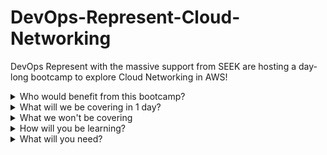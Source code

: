 # DevOps-Represent-Cloud-Networking

DevOps Represent with the massive support from SEEK are hosting a day-long bootcamp to explore Cloud Networking in AWS!

<details><summary>Who would benefit from this bootcamp?</summary><p>

- People in tech using AWS who want to understand more about how apps are architected at the network level
- Anyone planning to sit an associate level AWS exam who'd like more understanding of VPCs, subnets, route tables etc
- Aspiring cloud architects who are looking for a basic introduction
</p></details>

<details><summary>What will we be covering in 1 day?</summary><p>

- High level introduction of cloud networking
- Introduction to AWS resources such as VPCs, subnets, internet gateways, route tables etc
- Creating/configuring AWS resources via the console for hosting a basic web app with a database
- Introduction and practicing the art of whiteboarding cloud architecture
- Wrap up/Rehash
</p></details>

<details><summary>What we won't be covering</summary><p>

- This will not be covering AWS cloud 101 topics, see our previous bootcamp content for this
- This will not be teaching you programming languages - code will be provided where needed
</p></details>

<details><summary>How will you be learning?</summary><p>

The day will be a mix of theoretical, hands-on, collaboration, whiteboarding and solo work.
</p></details>

<details><summary>What will you need?</summary><p>


- A laptop
- Access to an AWS account with Admin Privileges (Required before the bootcamp, we will not be covering this, but we can help you via slack if you get stuck - Instructions on this HERE)
</p></details>
